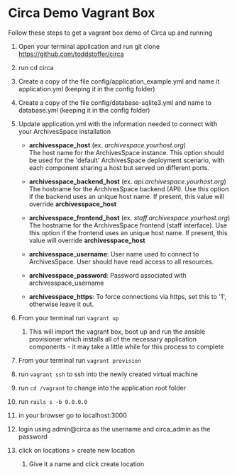 # Circa Demo Vagrant Box

Follow these steps to get a vagrant box demo of Circa up and running

1. Open your terminal application and run git clone https://github.com/toddstoffer/circa
2. run cd circa
3. Create a copy of the file config/application_example.yml and name it application.yml (keeping it in the config folder)
4. Create a copy of the file config/database-sqlite3.yml and name to database.yml (keeping it in the config folder)
5. Update application.yml with the information needed to connect with your ArchivesSpace installation

     * **archivesspace_host** (ex. *archivespace.yourhost.org*)<br>
     The host name for the ArchivesSpace instance.
     This option should be used for the 'default' ArchivesSpace deployment scenario,
     with each component sharing a host but served on different ports.

     * **archivesspace_backend_host** (ex. *api.archivespace.yourhost.org*)<br>
     The hostname for the ArchivesSpace backend (API).
     Use this option if the backend uses an unique host name. If present, this value
     will override **archivesspace_host**

     * **archivesspace_frontend_host** (ex. *staff.archivespace.yourhost.org*)<br>
     The hostname for the ArchivesSpace frontend (staff interface).
     Use this option if the frontend uses an unique host name. If present, this value
     will override **archivesspace_host**

     * **archivesspace_username**: User name used to connect to ArchivesSpace.
     User should have read access to all resources.

     * **archivesspace_password**: Password associated with archivesspace_username

     * **archivesspace_https**: To force connections via https, set this to '1',
     otherwise leave it out.

6. From your terminal run `vagrant up`
   1. This will import the vagrant box, boot up and run the ansible provisioner which installs all of the necessary application components - it may take a little while for this process to complete
7. From your terminal run `vagrant provision`
8. run `vagrant ssh` to ssh into the newly created virtual machine
9. run `cd /vagrant` to change into the application root folder
10. run `rails s -b 0.0.0.0`
11. in your browser go to localhost:3000
12. login using admin@circa as the username and  circa_admin as the password
13. click on locations > create new location
    1. Give it a name and click create location
